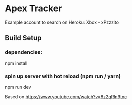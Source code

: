 # Apex Tracker

Example account to search on Heroku: Xbox - xPzzzito

## Build Setup

### dependencies:
npm install

### spin up server with hot reload (npm run / yarn)
npm run dev



Based on https://www.youtube.com/watch?v=8z2qRln9tnc
